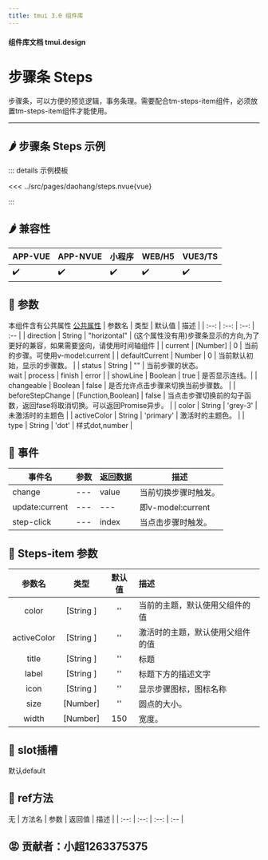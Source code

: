 ```yaml
---
title: tmui 3.0 组件库
---
```


<script setup>
import webview from '../components/mobileWebview.vue'
</script>

#### 组件库文档 tmui.design

# 步骤条 Steps
步骤条，可以方便的预览逻辑，事务条理。需要配合tm-steps-item组件，必须放置tm-steps-item组件才能使用。

---

## :hot_pepper: 步骤条 Steps 示例

<webview url="https://tmui.design/h5/#/pages/daohang/steps"></webview>

::: details 示例模板

<<< ../src/pages/daohang/steps.nvue{vue}

:::

## :hot_pepper: 兼容性

| APP-VUE | APP-NVUE | 小程序 | WEB/H5 | VUE3/TS |
| --- | --- | --- | --- | --- |
| :heavy_check_mark: | :heavy_check_mark: | :heavy_check_mark: | :heavy_check_mark: | :heavy_check_mark: |

## :seedling: 参数
本组件含有公共属性 [公共属性](/spec/组件公共样式.html)
| 参数名 | 类型 | 默认值 | 描述 |
| :--: | :--: | :--: | :-- |
| direction | String | "horizontal" | (这个属性没有用)步骤条显示的方向,为了更好的兼容，如果需要竖向，请使用时间轴组件 |
| current | [Number] | 0 | 当前的步骤。可使用v-model:current |
| defaultCurrent | Number | 0 | 当前默认初始，显示的步骤数。 |
| status | String | "" | 当前步骤的状态。<br> wait &#124; process &#124; finish &#124; error |
| showLine | Boolean | true | 是否显示连线。|
| changeable | Boolean | false | 是否允许点击步骤来切换当前步骤数。 |
| beforeStepChange | [Function,Boolean] | false |  当点击步骤切换前的勾子函数，返回fase将取消切换。可以返回Promise异步。 |
| color | String | 'grey-3' | 未激活时的主题色 |
| activeColor | String | 'primary' | 激活时的主题色。 |
| type | String | 'dot' | 样式dot,number |

## :rose: 事件
| 事件名 | 参数 | 返回数据 | 描述 |
| --- | --- | --- | --- |
| change | --- | value | 当前切换步骤时触发。 |
| update:current | --- | --- | 即v-model:current |
| step-click | --- | index | 当点击步骤时触发。 |

## :seedling: Steps-item 参数
| 参数名 | 类型 | 默认值 | 描述 |
| :--: | :--: | :--: | :-- |
| color| [String ] | '' | 当前的主题，默认使用父组件的值 |
| activeColor| [String ] | '' | 激活时的主题，默认使用父组件的值 |
| title| [String ] | '' | 标题 |
| label| [String ] | '' | 标题下方的描述文字 |
| icon| [String ] | '' | 显示步骤图标，图标名称 |
| size| [Number] | '' | 圆点的大小。 |
| width| [Number] | 150 | 宽度。 |

## :corn: slot插槽

默认default

## :green_salad: ref方法
无
| 方法名 | 参数 | 返回值 | 描述 |
| :--: | :--: | :--: | :-- |

## :rage: 贡献者：小超1263375375